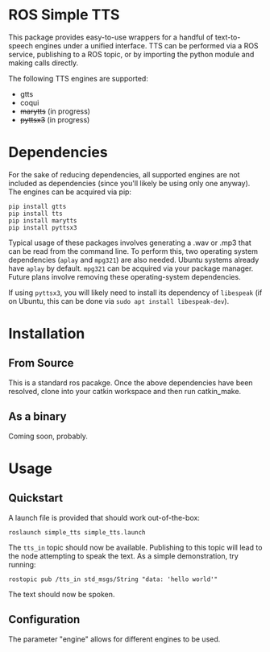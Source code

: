 # ROS Simple TTS

This package provides easy-to-use wrappers for a handful of text-to-speech
engines under a unified interface. TTS can be performed via a ROS service,
publishing to a ROS topic, or by importing the python module and making calls
directly.

The following TTS engines are supported:

- gtts
- coqui
- ~~marytts~~ (in progress)
- ~~pyttsx3~~ (in progress)

# Dependencies
For the sake of reducing dependencies, all supported engines are not included
as dependencies (since you'll likely be using only one anyway).  The engines
can be acquired via pip:

```
pip install gtts
pip install tts
pip install marytts
pip install pyttsx3
```

Typical usage of these packages involves generating a .wav or .mp3 that can be
read from the command line. To perform this, two operating system dependencies
(`aplay` and `mpg321`) are also needed. Ubuntu systems already have `aplay` by
default. `mpg321` can be acquired via your package manager. Future plans
involve removing these operating-system dependencies.

If using `pyttsx3`, you will likely need to install its dependency of `libespeak`
(if on Ubuntu, this can be done via `sudo apt install libespeak-dev`).

# Installation

## From Source

This is a standard ros pacakge. Once the above dependencies have been resolved, clone into your catkin workspace and then run catkin_make.

## As a binary

Coming soon, probably.

# Usage

## Quickstart

A launch file is provided that should work out-of-the-box:

```
roslaunch simple_tts simple_tts.launch
```

The `tts_in` topic should now be available. Publishing to this topic will lead
to the node attempting to speak the text.  As a simple demonstration, try
running:

```
rostopic pub /tts_in std_msgs/String "data: 'hello world'"
```

The text should now be spoken.

## Configuration
The parameter "engine" allows for different engines to be used.
